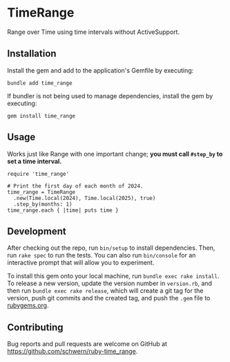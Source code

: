 # TimeRange

Range over Time using time intervals without ActiveSupport.

## Installation

Install the gem and add to the application's Gemfile by executing:

    bundle add time_range

If bundler is not being used to manage dependencies, install the gem by executing:

    gem install time_range

## Usage

Works just like Range with one important change; **you must call `#step_by` to set a time interval.**

    require 'time_range'

    # Print the first day of each month of 2024.
    time_range = TimeRange
      .new(Time.local(2024), Time.local(2025), true)
      .step_by(months: 1)
    time_range.each { |time| puts time }

## Development

After checking out the repo, run `bin/setup` to install dependencies. Then, run `rake spec` to run the tests. You can also run `bin/console` for an interactive prompt that will allow you to experiment.

To install this gem onto your local machine, run `bundle exec rake install`. To release a new version, update the version number in `version.rb`, and then run `bundle exec rake release`, which will create a git tag for the version, push git commits and the created tag, and push the `.gem` file to [rubygems.org](https://rubygems.org).

## Contributing

Bug reports and pull requests are welcome on GitHub at <https://github.com/schwern/ruby-time_range>.
